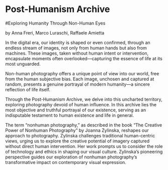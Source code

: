 # Post-Humanism Archive
#Exploring Humanity Through Non-Human Eyes

by Anna Freri, Marco Luraschi, Raffaele Amietta

In the digital era, our identity is shaped or even confirmed, through an endless stream of images, not only from human hands but also from machines. These images, taken without human intent or intervention, encapsulate moments often overlooked—capturing the essence of life at its most unguarded.

Non-human photography offers a unique point of view into our world, free from the human subjective bias. Each image, unchosen and captured at random, presents a genuine portrayal of modern humanity—a sincere reflection of life itself.

Through the Post-Humanism Archive, we delve into this uncharted territory, exploring photography devoid of human influence. In this archive lies the most objective and truthful portrayal of our existence, serving as an indisputable testament to human existence and life in general.

The term “nonhuman photography,” as described in the book “The Creative Power of Nonhuman Photography” by Joanna Zylinska, reshapes our approach to photography. Zylinska challenges traditional human-centric views, urging us to explore the creative potential of imagery captured without direct human intervention. Her work prompts us to consider the role of technology and ethics in shaping our visual culture. Zylinska’s pioneering perspective guides our exploration of nonhuman photography’s transformative impact on contemporary visual expression.


